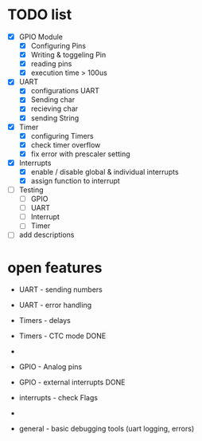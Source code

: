 # TODO list

- [X] GPIO Module
    - [X] Configuring Pins
    - [X] Writing & toggeling Pin
    - [X] reading pins
    - [X] execution time > 100us

- [X] UART
    - [X] configurations UART
    - [X] Sending char
    - [X] recieving char
    - [X] sending String

- [X] Timer
    - [X] configuring Timers
    - [X] check timer overflow
    - [X] fix error with prescaler setting

- [X] Interrupts
    - [X] enable / disable global & individual interrupts
    - [X] assign function to interrupt

- [ ] Testing
    - [ ] GPIO
    - [ ] UART
    - [ ] Interrupt
    - [ ] Timer

- [ ] add descriptions
# open features
- UART - sending numbers
- UART - error handling

- Timers - delays
- Timers - CTC mode DONE
- 

- GPIO - Analog pins
- GPIO - external interrupts DONE

- interrupts - check Flags
- 

- general - basic debugging tools (uart logging, errors)
